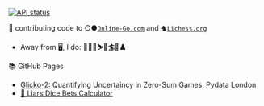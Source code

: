 <!-- broken -->
<!--### [![HitCount](https://img.shields.io/endpoint?url=https%3A%2F%2Fhits.dwyl.com%2Fviczommers%2Fviczommers.json&style=flat&logo=github&label=github%20hits&color=brightgreen)](http://hits.dwyl.com/viczommers/viczommers)-->
[![API status](https://img.shields.io/website-up-down-green-red/http/app.lambda-capture.com/.svg?label=[λ]%20App%20Status)](https://lambda-capture.com/)


:wrench: contributing code to ○●[`Online-Go.com`](https://github.com/online-go/online-go.com/) and ♞[`Lichess.org`](https://github.com/lichess-org/lila/)<br>
- Away from 🖥️, I do: **🏌️‍♂️⛳⛷️🗻🏄🌊♟️**

📚 GitHub Pages
- [Glicko-2:](https://viczommers.github.io/Glicko2-Ratings-Go/) Quantifying Uncertaincy in Zero-Sum Games, Pydata London
- [🎲 Liars Dice Bets Calculator](https://viczommers.github.io/Liars-Dice/)
